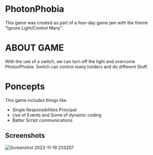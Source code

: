 # PhotonPhobia
This game was created as part of a four-day game jam with the theme "Ignore Light/Control Many".

# ABOUT GAME
With the use of a switch, we can turn off the light and overcome PhotonPhobia.
Switch can control many holders and do different Stuff.

# Poncepts
This game includes things like
- Single Responsibilities Principal
- Use of Events and Some of dynamic coding
- Batter Script communications

## Screenshots

![Screenshot 2023-11-19 233207](https://github.com/VastavPansuriya/PhotonPhobia/assets/143316767/b7b74ca6-43b3-4f14-bfce-cd988a282cf5)
